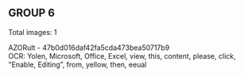 ## GROUP 6
Total images: 1  

AZORult - 47b0d016daf42fa5cda473bea50717b9  
OCR: Yolen, Microsoft, Office, Excel, view, this, content, please, click, "Enable, Editing”, from, yellow, then, eeual  

